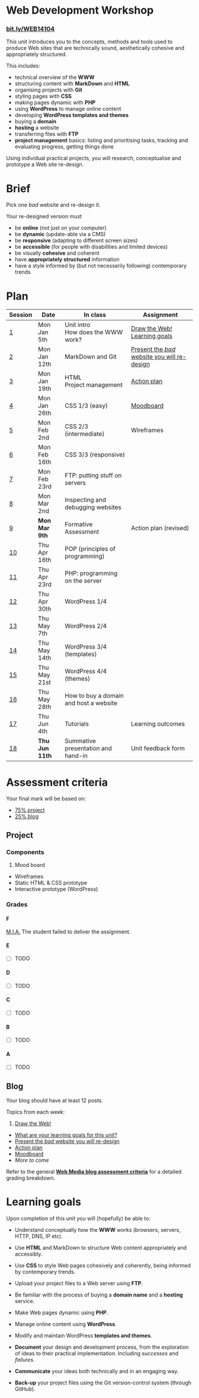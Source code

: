 # Web Development Workshop

### [bit.ly/WEB14104](http://bit.ly/WEB14104)

This unit introduces you to the concepts, methods and tools used to produce Web sites that are technically sound, aesthetically cohesive and appropriately structured.

This includes:

* technical overview of the **WWW**
* structuring content with **MarkDown** and **HTML**
* organising projects with **Git**
* styling pages with **CSS**
* making pages dynamic with **PHP**
* using **WordPress** to manage online content  
* developing **WordPress templates and themes**
* buying a **domain** 
* **hosting** a website
* transferring files with **FTP**
* **project management** basics: listing and prioritising tasks, tracking and evaluating progress, getting things done

Using individual practical projects, you will research, conceptualise and prototype a Web site re-design. 



# Brief

Pick one *bad* website and re-design it.

Your re-designed version must 

* be **online** (not just on your computer)
* be **dynamic** (update-able via a CMS) 
* be **responsive** (adapting to different screen sizes)
* be **accessible** (for people with disabilities and limited devices)
* be visually **cohesive** and coherent
* have **appropriately structured** information
* have a style informed by (but not necessarily following) contemporary trends



# Plan

Session	| Date			| In class				| Assignment
-------	| -------------	| --------------------	| ------------------------------
[1](https://github.com/RavensbourneWebMedia/WEB14104/blob/master/sessions/week-01.md)		| Mon Jan 5th 	| Unit intro <br>How does the WWW work?  | [Draw the Web!](https://github.com/RavensbourneWebMedia/WEB14104/blob/master/sessions/week-01.md#draw-the-web) <br>[Learning goals](https://github.com/RavensbourneWebMedia/WEB14104/blob/master/sessions/week-01.md#assignment-for-next-week)
[2](https://github.com/RavensbourneWebMedia/WEB14104/blob/master/sessions/week-02.md)		| Mon Jan 12th	| MarkDown and Git | [Present the *bad* website you will re-design](https://github.com/RavensbourneWebMedia/WEB14104/blob/master/sessions/week-02.md#assignment-for-next-week)
[3](https://github.com/RavensbourneWebMedia/WEB14104/blob/master/sessions/week-03.md)		| Mon Jan 19th	| HTML<br>	Project management | [Action plan](https://github.com/RavensbourneWebMedia/WEB14104/blob/master/sessions/week-03.md#assignment)
[4](https://github.com/RavensbourneWebMedia/WEB14104/blob/master/sessions/week-04.md)		| Mon Jan 26th	| CSS 1/3 (easy) | [Moodboard](https://github.com/RavensbourneWebMedia/WEB14104/blob/master/sessions/week-04.md#assignment)
[5](https://github.com/RavensbourneWebMedia/WEB14104/blob/master/sessions/week-05.md)		| Mon Feb 2nd	| CSS 2/3 (intermediate) | Wireframes
[6](https://github.com/RavensbourneWebMedia/WEB14104/blob/master/sessions/week-06.md)		| Mon Feb 16th	| CSS 3/3 (responsive) | 
[7](https://github.com/RavensbourneWebMedia/WEB14104/blob/master/sessions/week-07.md)		| Mon Feb 23rd	| FTP: putting stuff on servers | 
[8](https://github.com/RavensbourneWebMedia/WEB14104/blob/master/sessions/week-08.md)		| Mon Mar 2nd	| Inspecting and debugging websites | 
[9](https://github.com/RavensbourneWebMedia/WEB14104/blob/master/sessions/week-09.md)		| **Mon Mar 9th**	| Formative Assessment | Action plan (revised)
[10](https://github.com/RavensbourneWebMedia/WEB14104/blob/master/sessions/week-10.md)		| Thu Apr 16th	| POP (principles of programming) |
[11](https://github.com/RavensbourneWebMedia/WEB14104/blob/master/sessions/week-11.md)		| Thu Apr 23rd	| PHP: programming on the server | 
[12](https://github.com/RavensbourneWebMedia/WEB14104/blob/master/sessions/week-12.md)		| Thu Apr 30th	| WordPress 1/4 | 
[13](https://github.com/RavensbourneWebMedia/WEB14104/blob/master/sessions/week-13.md)		| Thu May 7th	| WordPress 2/4 | 
[14](https://github.com/RavensbourneWebMedia/WEB14104/blob/master/sessions/week-14.md)		| Thu May 14th	| WordPress 3/4 (templates) | 
[15](https://github.com/RavensbourneWebMedia/WEB14104/blob/master/sessions/week-15.md)		| Thu May 21st	| WordPress 4/4 (themes) | 
[16](https://github.com/RavensbourneWebMedia/WEB14104/blob/master/sessions/week-16.md)		| Thu May 28th	| How to buy a domain and host a website | 
[17](https://github.com/RavensbourneWebMedia/WEB14104/blob/master/sessions/week-17.md)		| Thu Jun 4th	| Tutorials | Learning outcomes
[18](https://github.com/RavensbourneWebMedia/WEB14104/blob/master/sessions/week-18.md)		| **Thu Jun 11th**	| Summative presentation and hand-in | Unit feedback form



# Assessment criteria

Your final mark will be based on:

* [75% project](https://github.com/RavensbourneWebMedia/WEB14104#project)
* [25% blog](https://github.com/RavensbourneWebMedia/WEB14104#blog)


## Project

### Components

1. Mood board
* Wireframes
* Static HTML & CSS prototype
* Interactive prototype (WordPress)

### Grades

#### F

[M.I.A.](http://en.wikipedia.org/wiki/Missing_in_action) The student failed to deliver the assignment. 

#### E

- [ ] TODO

#### D

- [ ] TODO

#### C

- [ ] TODO

#### B

- [ ] TODO

#### A

- [ ] TODO


## Blog

Your blog should have at least 12 posts.

Topics from each week:

1. [Draw the Web!](https://github.com/RavensbourneWebMedia/WEB14104/blob/master/sessions/week-01.md#draw-the-web)
* [What are your learning goals for this unit?](https://github.com/RavensbourneWebMedia/Blogging/blob/master/what-are-my-learning-goals.md)
* [Present the *bad* website you will re-design](https://github.com/RavensbourneWebMedia/WEB14104/blob/master/sessions/week-02.md#assignment-for-next-week)
* [Action plan](https://github.com/RavensbourneWebMedia/WEB14104/blob/master/sessions/week-03.md#assignment)
* [Moodboard](https://github.com/RavensbourneWebMedia/WEB14104/blob/master/sessions/week-04.md#assignment)
* *More to come*

Refer to the general **[Web Media blog assessment criteria](https://github.com/RavensbourneWebMedia/Blogging/blob/master/assessment-criteria.md)** for a detailed grading breakdown.



# Learning goals

Upon completion of this unit you will (hopefully) be able to: 

* Understand conceptually how the **WWW** works (browsers, servers, HTTP, DNS, IP etc).

* Use **HTML** and MarkDown to structure Web content appropriately and accessibly.  

* Use **CSS** to style Web pages cohesively and coherently, being informed by contemporary trends. 

* Upload your project files to a Web server using **FTP**.

* Be familiar with the process of buying a **domain name** and a **hosting** service.

* Make Web pages dynamic using **PHP**.

* Manage online content using **WordPress**.

* Modify and maintain WordPress **templates and themes**.

* **Document** your design and development process, from the exploration of ideas to their practical implementation. Including *successes* and *failures*.

* **Communicate** your ideas both technically and in an engaging way.

* **Back-up** your project files using the Git version-control system (through GitHub).